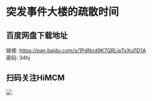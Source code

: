 # 突发事件大楼的疏散时间

## 百度网盘下载地址

链接: https://pan.baidu.com/s/1PdNod9K7QRLipTsXuI1D1A  
密码: 34hj

## 扫码关注HiMCM
![](https://avatars2.githubusercontent.com/u/16745793?s=200&v=4)
